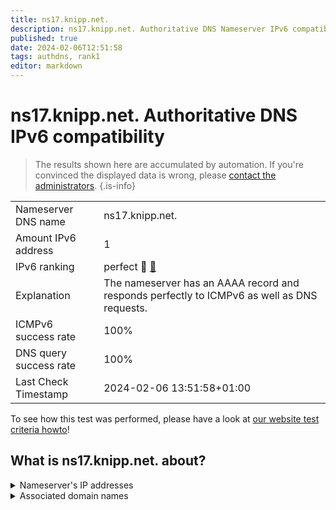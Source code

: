 ```yaml
---
title: ns17.knipp.net.
description: ns17.knipp.net. Authoritative DNS Nameserver IPv6 compatibility
published: true
date: 2024-02-06T12:51:58
tags: authdns, rank1
editor: markdown
---
```


# ns17.knipp.net. Authoritative DNS IPv6 compatibility

> The results shown here are accumulated by automation. If you're convinced the displayed data is wrong, please [contact the administrators](/howto/chat). 
{.is-info}




|   |   |
| - | - |
| Nameserver DNS name | ns17.knipp.net.
| Amount IPv6 address | 1
| IPv6 ranking | perfect :1st_place_medal: [🔗](/howto/ranking) |
| Explanation | The nameserver has an AAAA record and responds perfectly to ICMPv6 as well as DNS requests. |
| ICMPv6 success rate | 100%|
| DNS query success rate | 100% |
| Last Check Timestamp | 2024-02-06 13:51:58+01:00 |

To see how this test was performed, please have a look at [our website test criteria howto](/howto/testcriteria/authdns)!


## What is ns17.knipp.net. about?




<details>
<summary>Nameserver's IP addresses</summary>

2a01:5b0:2:56::3d

</details>



<details>
<summary>Associated domain names</summary>

www.fresenius.com

</details>
